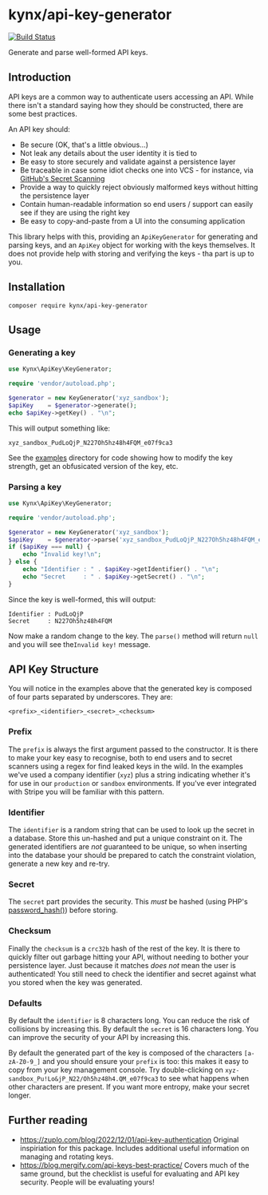 # kynx/api-key-generator

[![Build Status](https://github.com/kynx/api-key-generator/workflows/Continuous%20Integration/badge.svg)](https://github.com/kynx/api-key-generator/actions?query=workflow%3A"Continuous+Integration")

Generate and parse well-formed API keys.

## Introduction

API keys are a common way to authenticate users accessing an API. While there isn't a standard saying how they should be
constructed, there are some best practices.

An API key should:

* Be secure (OK, that's a little obvious...)
* Not leak any details about the user identity it is tied to
* Be easy to store securely and validate against a persistence layer
* Be traceable in case some idiot checks one into VCS - for instance, via [GitHub's Secret Scanning]
* Provide a way to quickly reject obviously malformed keys without hitting the persistence layer
* Contain human-readable information so end users / support can easily see if they are using the right key
* Be easy to copy-and-paste from a UI into the consuming application

This library helps with this, providing an `ApiKeyGenerator` for generating and parsing keys, and an `ApiKey` object
for working with the keys themselves. It does not provide help with storing and verifying the keys - tha part is up to
you.

## Installation

```commandline
composer require kynx/api-key-generator
```

## Usage

### Generating a key

```php
use Kynx\ApiKey\KeyGenerator;

require 'vendor/autoload.php';

$generator = new KeyGenerator('xyz_sandbox');
$apiKey    = $generator->generate();
echo $apiKey->getKey() . "\n";
```

This will output something like:

```text
xyz_sandbox_PudLoQjP_N227Oh5hz48h4FQM_e07f9ca3
```

See the [examples](./examples) directory for code showing how to modify the key strength, get an obfusicated version of
the key, etc.

### Parsing a key

```php
use Kynx\ApiKey\KeyGenerator;

require 'vendor/autoload.php';

$generator = new KeyGenerator('xyz_sandbox');
$apiKey    = $generator->parse('xyz_sandbox_PudLoQjP_N227Oh5hz48h4FQM_e07f9ca3');
if ($apiKey === null) {
    echo "Invalid key!\n";
} else {
    echo "Identifier : " . $apiKey->getIdentifier() . "\n";
    echo "Secret     : " . $apiKey->getSecret() . "\n";
}
```

Since the key is well-formed, this will output:

```text
Identifier : PudLoQjP
Secret     : N227Oh5hz48h4FQM
```

Now make a random change to the key. The `parse()` method will return `null` and you will see the`Invalid key!`
message.

## API Key Structure

You will notice in the examples above that the generated key is composed of four parts separated by underscores. They
are:

```text
<prefix>_<identifier>_<secret>_<checksum>
```

### Prefix

The `prefix` is always the first argument passed to the constructor. It is there to make your key easy to recognise,
both to end users and to secret scanners using a regex for find leaked keys in the wild. In the examples we've used a
company identifier (`xyz`) plus a string indicating whether it's for use in our `production` or `sandbox` environments.
If you've ever integrated with Stripe you will be familiar with this pattern.

### Identifier

The `identifier` is a random string that can be used to look up the secret in a database. Store this un-hashed and put
a unique constraint on it. The generated identifiers are _not_ guaranteed to be unique, so when inserting into the
database your should be prepared to catch the constraint violation, generate a new key and re-try.

### Secret

The `secret` part provides the security. This _must_ be hashed (using PHP's [password_hash()]) before storing.

### Checksum

Finally the `checksum` is a `crc32b` hash of the rest of the key. It is there to quickly filter out garbage hitting your
API, without needing to bother your persistence layer. Just because it matches _does not_ mean the user is
authenticated! You still need to check the identifier and secret against what you stored when the key was generated.

### Defaults

By default the `identifier` is 8 characters long. You can reduce the risk of collisions by increasing this. By default
the `secret` is 16 characters long. You can improve the security of your API by increasing this.

By default the generated part of the key is composed of the characters `[a-zA-Z0-9_]` and you should ensure your
`prefix` is too: this makes it easy to copy from your key management console. Try double-clicking on
`xyz-sandbox_Pu!Lo&jP_N22/Oh5hz48h4.QM_e07f9ca3` to see what happens when other characters are present. If you want more
entropy, make your secret longer.

## Further reading

* <https://zuplo.com/blog/2022/12/01/api-key-authentication> Original inspiriation for this package. Includes additional
  useful information on managing and rotating keys.
* <https://blog.mergify.com/api-keys-best-practice/> Covers much of the same ground, but the checklist is useful for
  evaluating and API key security. People will be evaluating yours!

[GitHub's Secret Scanning]: https://docs.github.com/en/code-security/secret-scanning/about-secret-scanning
[password_hash()]: https://www.php.net/password_verify
